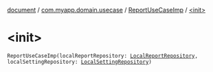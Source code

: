 [document](../../index.md) / [com.myapp.domain.usecase](../index.md) / [ReportUseCaseImp](index.md) / [&lt;init&gt;](./-init-.md)

# &lt;init&gt;

`ReportUseCaseImp(localReportRepository: `[`LocalReportRepository`](../../com.myapp.domain.repository/-local-report-repository/index.md)`, localSettingRepository: `[`LocalSettingRepository`](../../com.myapp.domain.repository/-local-setting-repository/index.md)`)`